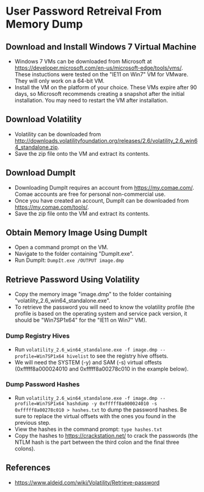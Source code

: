 # User Password Retreival From Memory Dump

## Download and Install Windows 7 Virtual Machine
* Windows 7 VMs can be downloaded from Microsoft at https://developer.microsoft.com/en-us/microsoft-edge/tools/vms/. 
These instuctions were tested on the "IE11 on Win7" VM for VMware.
They will only work on a 64-bit VM.
* Install the VM on the platform of your choice. These VMs expire after 90 days, so Microsoft recommends creating a snapshot after the initial installation. 
You may need to restart the VM after installation. 

## Download Volatility
* Volatility can be downloaded from http://downloads.volatilityfoundation.org/releases/2.6/volatility_2.6_win64_standalone.zip.
* Save the zip file onto the VM and extract its contents.

## Download DumpIt
* Downloading DumpIt requires an account from https://my.comae.com/. Comae accounts are free for personal non-commercial use. 
* Once you have created an account, DumpIt can be downloaded from https://my.comae.com/tools/.
* Save the zip file onto the VM and extract its contents. 

## Obtain Memory Image Using DumpIt
* Open a command prompt on the VM.
* Navigate to the folder containing "DumpIt.exe".
* Run DumpIt: `DumpIt.exe /OUTPUT image.dmp`

## Retrieve Password Using Volatility
* Copy the memory image "image.dmp" to the folder containing "volatility_2.6_win64_standalone.exe".
* To retrieve the password you will need to know the volatility profile (the profile is based on the operating system and service pack version, it should be "Win7SP1x64" for the "IE11 on Win7" VM).

### Dump Registry Hives
* Run  `volatility_2.6_win64_standalone.exe -f image.dmp --profile=Win7SP1x64 hivelist` to see the registry hive offsets.
* We will need the SYSTEM (-y) and SAM (-s) virtual offests (0xfffff8a000024010 and 0xfffff8a00278c010 in the example below).

### Dump Password Hashes
* Run `volatility_2.6_win64_standalone.exe -f image.dmp --profile=Win7SP1x64 hashdump -y 0xfffff8a000024010 -s 0xfffff8a00278c010 > hashes.txt` to dump the password hashes. Be sure to replace the virtual offsets with the ones you found in the previous step. 
* View the hashes in the command prompt: `type hashes.txt`
* Copy the hashes to https://crackstation.net/ to crack the passwords (the NTLM hash is the part between the third colon and the final three colons).

## References
* https://www.aldeid.com/wiki/Volatility/Retrieve-password
